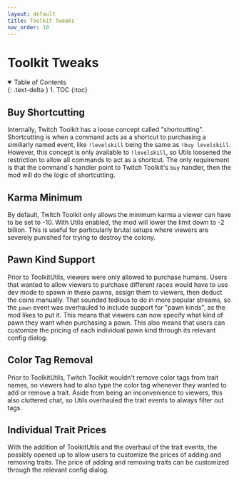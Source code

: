 ```yaml
---
layout: default
title: Toolkit Tweaks
nav_order: 10
---
```


# Toolkit Tweaks

<details open markdown="block">
  <summary>
    Table of Contents
  </summary>
  {: .text-delta }
1. TOC
{:toc}
</details>

## Buy Shortcutting

Internally, Twitch Toolkit has a loose concept called "shortcutting". Shortcutting is when a command acts
as a shortcut to purchasing a similiarly named event, like `!levelskill` being the same as
`!buy levelskill`. However, this concept is only available to `!levelskill`, so Utils loosened the
restriction to allow all commands to act as a shortcut. The only requirement is that the command's handler
point to Twitch Toolkit's `buy` handler, then the mod will do the logic of shortcutting.

## Karma Minimum

By default, Twitch Toolkit only allows the minimum karma a viewer can have to be set to -10. With Utils
enabled, the mod will lower the limit down to -2 billion. This is useful for particularly brutal setups
where viewers are severely punished for trying to destroy the colony.

## Pawn Kind Support

Prior to ToolkitUtils, viewers were only allowed to purchase humans. Users that wanted to allow viewers to
purchase different races would have to use dev mode to spawn in these pawns, assign them to viewers, then
deduct the coins manually. That sounded tedious to do in more popular streams, so the `pawn` event was
overhauled to include support for "pawn kinds", as the mod likes to put it. This means that viewers can
now specify what kind of pawn they want when purchasing a pawn. This also means that users can customize
the pricing of each individual pawn kind through its relevant config dialog.

## Color Tag Removal

Prior to ToolkitUtils, Twitch Toolkit wouldn't remove color tags from trait names, so viewers had to also
type the color tag whenever they wanted to add or remove a trait. Aside from being an inconvenience to
viewers, this also cluttered chat, so Utils overhauled the trait events to always filter out tags.

## Individual Trait Prices

With the addition of ToolkitUtils and the overhaul of the trait events, the possibly opened up to allow
users to customize the prices of adding and removing traits. The price of adding and removing traits can
be customized through the relevant config dialog.